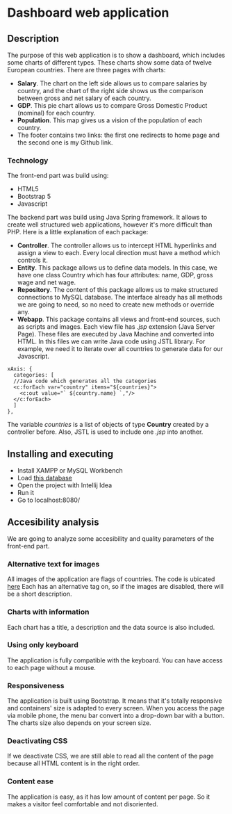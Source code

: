 # Dashboard web application

## Description

The purpose of  this web application is to show a dashboard, which includes some charts of different types. These charts show some data of twelve European countries. There are three pages with charts:
* **Salary**. The chart on the left side allows us to compare salaries by country, and the chart of the right side shows us the comparison between gross and net salary of each country.
* **GDP**. This pie chart allows us to compare Gross Domestic Product (nominal) for each country.
* **Population**. This map gives us a vision of the population of each country.
* The footer contains two links: the first one redirects to home page and the second one is my Github link.

### Technology

The front-end part was build using:
* HTML5
* Bootstrap 5
* Javascript

The backend part was build using Java Spring framework. It allows to create well structured web applications, however it's more difficult than PHP. Here is a little explanation of each package:
* **Controller**. The controller allows us to intercept HTML hyperlinks and assign a view to each. Every local direction must have a method which controls it.
* **Entity**. This package allows us to define data models. In this case, we have one class Country which has four attributes: name, GDP, gross wage and net wage.
* **Repository**. The content of this package allows us to make structured connections to MySQL database. The interface already has all methods we are going to need, so no need to create new methods or override any.
* **Webapp**. This package contains all views and front-end sources, such as scripts and images. Each view file has *.jsp* extension (Java Server Page). These files are executed by Java Machine and converted into HTML. In this files we can write Java code using JSTL library. For example, we need it to iterate over all countries to generate data for our Javascript.
```
xAxis: {
  categories: [
  //Java code which generates all the categories
  <c:forEach var="country" items="${countries}">
    <c:out value="` ${country.name} `,"/>
  </c:forEach>
  ]
},
```
The variable *countries* is a list of objects of type **Country** created by a controller before. Also, JSTL is used to include one *.jsp* into another.


## Installing and executing

* Install XAMPP or MySQL Workbench
* Load [this database](https://github.com/morj12/adiiu-charts-spring/blob/main/country_info.sql)
* Open the project with Intellij Idea
* Run it
* Go to localhost:8080/

## Accesibility analysis

We are going to analyze some accesibility and quality parameters of the front-end part.

### Alternative text for images

All images of the application are flags of countries. The code is ubicated [here](src/main/webapp/countries.jsp)
Each has an alternative tag on, so if the images are disabled, there will be a short description.

### Charts with information

Each chart has a title, a description and the data source is also included. 

### Using only keyboard

The application is fully compatible with the keyboard. You can have access to each page without a mouse.

### Responsiveness

The application is built using Bootstrap. It means that it's totally responsive and containers' size is adapted to every screen. When you access the page via mobile phone, the menu bar convert into a drop-down bar with a button. The charts size also depends on your screen size.

### Deactivating CSS

If we deactivate CSS, we are still able to read all the content of the page because all HTML content is in the right order.

### Content ease

The application is easy, as it has low amount of content per page. So it makes a visitor feel comfortable and not disoriented.
